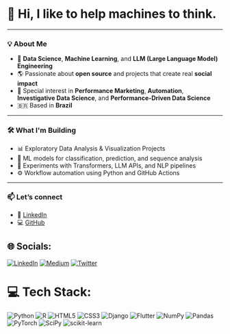 # 👋 Hi, I like to help machines to think.

---

### 💡 About Me


- 🧪 **Data Science**, **Machine Learning**, and **LLM (Large Language Model) Engineering**  
- 🌎 Passionate about **open source** and projects that create real **social impact**  
- 🧬 Special interest in **Performance Marketing**, **Automation**, **Investigative Data Science**, and **Performance-Driven Data Science**
- 🇧🇷 Based in **Brazil**

---

### 🛠️ What I'm Building

- 📊 Exploratory Data Analysis & Visualization Projects  
- 🤖 ML models for classification, prediction, and sequence analysis  
- 🧠 Experiments with Transformers, LLM APIs, and NLP pipelines  
- ⚙️ Workflow automation using Python and GitHub Actions  

---

### 📫 Let’s connect

- 💼 [LinkedIn](https://www.linkedin.com/in/ariel-abade-669869171/)  
- 💻 [GitHub](https://github.com/arielabade)  


## 🌐 Socials:
 [![LinkedIn](https://img.shields.io/badge/LinkedIn-%230077B5.svg?logo=linkedin&logoColor=white)](https://www.linkedin.com/in/ariel-bandeira-669869171/?locale=en_US) [![Medium](https://img.shields.io/badge/Medium-12100E?logo=medium&logoColor=white)](https://medium.com/@@arielabadebandeira) [![Twitter](https://img.shields.io/badge/Twitter-%231DA1F2.svg?logo=Twitter&logoColor=white)](https://twitter.com/arielAbade) 


# 💻 Tech Stack:
![Python](https://img.shields.io/badge/python-3670A0?style=for-the-badge&logo=python&logoColor=ffdd54) ![R](https://img.shields.io/badge/r-%23276DC3.svg?style=for-the-badge&logo=r&logoColor=white) ![HTML5](https://img.shields.io/badge/html5-%23E34F26.svg?style=for-the-badge&logo=html5&logoColor=white) ![CSS3](https://img.shields.io/badge/css3-%231572B6.svg?style=for-the-badge&logo=css3&logoColor=white) ![Django](https://img.shields.io/badge/django-%23092E20.svg?style=for-the-badge&logo=django&logoColor=white) ![Flutter](https://img.shields.io/badge/Flutter-%2302569B.svg?style=for-the-badge&logo=Flutter&logoColor=white) ![NumPy](https://img.shields.io/badge/numpy-%23013243.svg?style=for-the-badge&logo=numpy&logoColor=white) ![Pandas](https://img.shields.io/badge/pandas-%23150458.svg?style=for-the-badge&logo=pandas&logoColor=white) ![PyTorch](https://img.shields.io/badge/PyTorch-%23EE4C2C.svg?style=for-the-badge&logo=PyTorch&logoColor=white) ![SciPy](https://img.shields.io/badge/SciPy-%230C55A5.svg?style=for-the-badge&logo=scipy&logoColor=%white) ![scikit-learn](https://img.shields.io/badge/scikit--learn-%23F7931E.svg?style=for-the-badge&logo=scikit-learn&logoColor=white)




